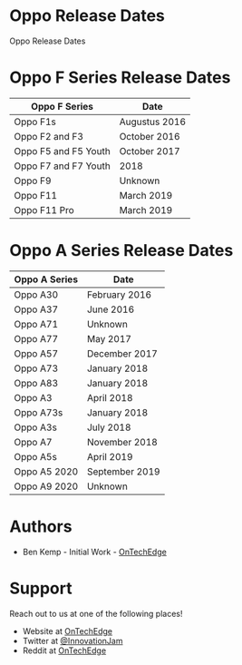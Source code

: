 # Oppo Release Dates
Oppo Release Dates

# Oppo F Series Release Dates

| Oppo F Series        | Date          |
| -------------------- | ------------- | 
| Oppo F1s             | Augustus 2016 | 
| Oppo F2 and F3       | October 2016  | 
| Oppo F5 and F5 Youth | October 2017  |
| Oppo F7 and F7 Youth | 2018          |
| Oppo F9              | Unknown       |
| Oppo F11             | March 2019    |
| Oppo F11 Pro         | March 2019    |

# Oppo A Series Release Dates

| Oppo A Series        | Date          |
| -------------------- | ------------- | 
| Oppo A30             | February 2016 |
| Oppo A37             | June 2016     |
| Oppo A71             | Unknown       |
| Oppo A77             | May 2017      |
| Oppo A57             | December 2017 |
| Oppo A73             | January 2018  |
| Oppo A83             | January 2018  |
| Oppo A3              | April 2018    |
| Oppo A73s            | January 2018  |
| Oppo A3s             | July 2018     |
| Oppo A7              | November 2018 |
| Oppo A5s             | April 2019    |
| Oppo A5 2020         | September 2019|
| Oppo A9 2020         | Unknown       |

# Authors
- Ben Kemp - Initial Work - [OnTechEdge](https://ontechedge.com/?utm_source=github)

# Support
Reach out to us at one of the following places!
- Website at [OnTechEdge](https://ontechedge.com/?utm_source=github)
- Twitter at [@InnovationJam](https://twitter.com/innovationjam)
- Reddit at [OnTechEdge](https://www.reddit.com/r/OnTechEdge/)
